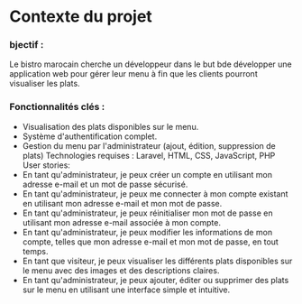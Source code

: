 # Contexte du projet
### bjectif :

Le bistro marocain cherche un développeur dans le but bde développer une application web pour gérer leur menu à fin que les clients pourront visualiser les plats.

### Fonctionnalités clés :

- Visualisation des plats disponibles sur le menu.
- Système d'authentification complet.
- Gestion du menu par l'administrateur (ajout, édition, suppression de plats)
Technologies requises : Laravel, HTML, CSS, JavaScript, PHP User stories:
- En tant qu'administrateur, je peux créer un compte en utilisant mon adresse e-mail et un mot de passe sécurisé.
- En tant qu'administrateur, je peux me connecter à mon compte existant en utilisant mon adresse e-mail et mon mot de passe.
- En tant qu'administrateur, je peux réinitialiser mon mot de passe en utilisant mon adresse e-mail associée à mon compte.
- En tant qu'administrateur, je peux modifier les informations de mon compte, telles que mon adresse e-mail et mon mot de passe, en tout temps.
- En tant que visiteur, je peux visualiser les différents plats disponibles sur le menu avec des images et des descriptions claires.
- En tant qu'administrateur, je peux ajouter, éditer ou supprimer des plats sur le menu en utilisant une interface simple et intuitive.